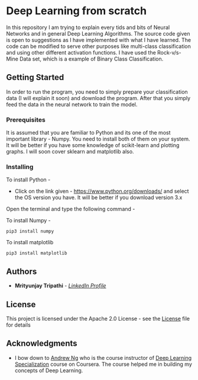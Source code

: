 # Deep Learning from scratch

In this repository I am trying to explain every tids and bits of Neural Networks and in general Deep Learning Algorithms.
The source code given is open to suggestions as I have implemented with what I have learned. The code can be modified to
serve other purposes like multi-class classification and using other different activation functions. I have used the
Rock-v/s-Mine Data set, which is a example of Binary Class Classification.

## Getting Started

In order to run the program, you need to simply prepare your classification data (I will explain it soon) and download the
program. After that you simply feed the data in the neural network to train the model.
### Prerequisites

It is assumed that you are familiar to Python and its one of the most important library - Numpy. You need to install both of
them on your system. It will be better if you have some knowledge of scikit-learn and plotting graphs. I will soon cover sklearn and matplotlib also.

### Installing

To install Python -
   * Click on the link given - https://www.python.org/downloads/ and select the OS version you have. It will be better if you
   download version 3.x
   
Open the terminal and type the following command - 

To install Numpy - 
```
pip3 install numpy
```
To install matplotlib
```
pip3 install matplotlib
```

## Authors

* **Mrityunjay Tripathi** - [*LinkedIn Profile*](https://www.linkedin.com/in/mrityunjay-tripathi-89a243168/)

## License

This project is licensed under the Apache 2.0 License - see the [License](https://github.com/Mrityunjay2668/Deep-Learning/blob/master/LICENSE) file for details

## Acknowledgments

* I bow down to [Andrew Ng](https://www.andrewng.org/) who is the course instructor of 
[Deep Learning Specialization](https://www.coursera.org/specializations/deep-learning?) course on Coursera. The course helped
me in building my concepts of Deep Learning.
